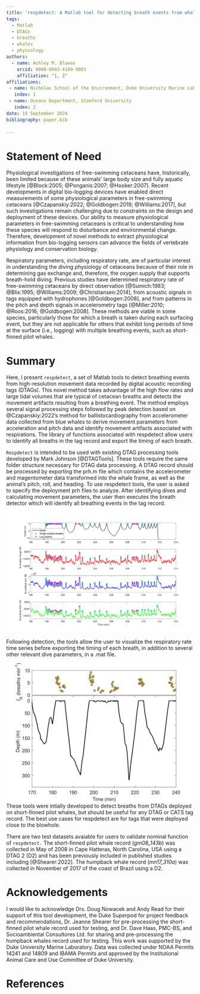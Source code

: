 ```yaml
---
title: 'respdetect: A Matlab tool for detecting breath events from whale biologger data'
tags:
  - Matlab
  - DTAGs
  - breaths
  - whales
  - physiology
authors:
  - name: Ashley M. Blawas
    orcid: 0000-0003-4109-9003
    affiliation: "1, 2"
affiliations:
 - name: Nicholas School of the Environment, Duke University Marine Laboratory
   index: 1
 - name: Oceans Department, Stanford University
   index: 2
date: 19 September 2024
bibliography: paper.bib

---
```


# Statement of Need
Physiological investigations of free-swimming cetaceans have, historically, been limited because of these animals’ large body size and fully aquatic lifestyle [@Block:2005; @Ponganis:2007; @Hooker:2007]. Recent developments in digital bio-logging devices have enabled direct measurements of some physiological parameters in free-swimming cetaceans [@Czapanskiy:2022; @Goldbogen:2019; @Williams:2017], but such investigations remain challenging due to constraints on the design and deployment of these devices. Our ability to measure physiological parameters in free-swimming cetaceans is critical to understanding how these species will respond to disturbance and environmental change. Therefore, development of novel methods to extract physiological information from bio-logging sensors can advance the fields of vertebrate physiology and conservation biology. 

Respiratory parameters, including respiratory rate, are of particular interest in understanding the diving physiology of cetaceans because of their role in determining gas exchange and, therefore, the oxygen supply that supports breath-hold diving. Previous studies have determined respiratory rate of free-swimming cetaceans by direct observation [@Sumich:1983; @Blix:1995; @Williams:2009; @Christiansen:2014], from acoustic signals in tags equipped with hydrophones [@Goldbogen:2008], and from patterns in the pitch and depth signals in accelerometry tags [@Miller:2010; @Roos:2016; @Goldbogen:2008]. These methods are viable in some species, particularly those for which a breath is taken during each surfacing event, but they are not applicable for others that exhibit long periods of time at the surface (i.e., logging) with multiple breathing events, such as short-finned pilot whales. 

# Summary
Here, I present `respdetect`, a set of Matlab tools to detect breathing events from high-resolution movement data recorded by digital acoustic recording tags (DTAGs). This novel method takes advantage of the high flow rates and large tidal volumes that are typical of cetacean breaths and detects the movement artifacts resulting from a breathing event. The method employs several signal processing steps followed by peak detection based on @Czapanskiy:2022’s method for ballistocardiography from accelerometer data collected from blue whales to derive movement parameters from acceleration and pitch data and identify movement artifacts associated with respirations. The library of functions associated with respdetect allow users to identify all breaths in the tag record and export the timing of each breath.

`Respdetect` is intended to be used with existing DTAG processing tools developed by Mark Johnson [@DTAGTools]. These tools require the same folder structure necessary for DTAG data processing. A DTAG record should be processed by exporting the prh.m file which contains the accelerometer and magentometer data transformed into the whale frame, as well as the animal’s pitch, roll, and heading. To use respdetect tools, the user is asked to specify the deployment prh files to analyze. After identifying dives and calculating movement parameters, the user then executes the breath detector which will identify all breathing events in the tag record.

![An example of respdetect breath detections from a short-finned pilot whale DTAG2 record. The first panel shows the time depth record (black line) for this segment of data with detected breaths plotted using squares. The next three panels show smoothed Shannon entropy derived from surge, jerk, and pitch, respectively, with corresponding squares at timepoints corresponding to each breath.](../images/gm08_143b_allbreaths_ex.jpg)

Following detection, the tools allow the user to visualize the respiratory rate time series before exporting the timing of each breath, in addition to several other relevant dive parameters, in a .mat file. 

<img align="right" src="../images/gm08_143b_resprate_ex.jpg" alt="Continuous respiratory rate from breath detections by respdetect for a short-finned pilot whale before and after deep dives." width="500"/>

These tools were intially developed to detect breaths from DTAGs deployed on short-finned pilot whales, but  should be useful for any DTAG or CATS tag record. The best use cases for respdetect are for tags that were deployed close to the blowhole. 

There are two test datasets avaiable for users to validate nominal function of `respdetect.` The short-finned pilot whale record (*gm08_143b*) was collected in May of 2008 in Cape Hatteras, North Carolina, USA using a DTAG 2 (D2) and has been previously included in published studies including [@Shearer:2022]. The humpback whale record (*mn17_310a*) was collected in November of 2017 of the coast of Brazil using a D2.

# Acknowledgements

I would like to acknowledge Drs. Doug Nowacek and Andy Read for their support of this tool development, the Duke Superpod for project feedback and recommendations, Dr. Jeanne Shearer for pre-processing the short-finned pilot whale record used for testing, and Dr. Dave Haas, PMC-BS, and Socioambiental Consultores Ltd. for sharing and pre-processing the humpback whales record used for testing. This work was supported by the Duke University Marine Laboratory. Data was collected under NOAA Permits 14241 and 14809 and IBAMA Permits and approved by the Institutional Animal Care and Use Committee of Duke University.

# References
